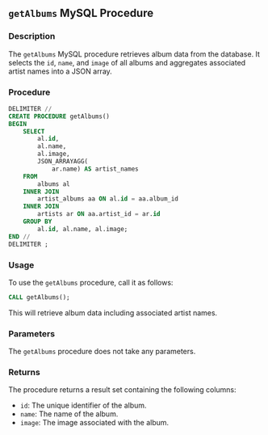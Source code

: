 ## `getAlbums` MySQL Procedure

### Description

The `getAlbums` MySQL procedure retrieves album data from the database. It selects the `id`, `name`, and `image` of all albums and aggregates associated artist names into a JSON array.

### Procedure

```sql
DELIMITER //
CREATE PROCEDURE getAlbums()
BEGIN
    SELECT
        al.id,
        al.name,
        al.image,
        JSON_ARRAYAGG(
            ar.name) AS artist_names
    FROM
        albums al
    INNER JOIN
        artist_albums aa ON al.id = aa.album_id
    INNER JOIN
        artists ar ON aa.artist_id = ar.id
    GROUP BY
        al.id, al.name, al.image;
END //
DELIMITER ;
```
### Usage

To use the `getAlbums` procedure, call it as follows:
```sql
CALL getAlbums();
```
This will retrieve album data including associated artist names.

### Parameters

The `getAlbums` procedure does not take any parameters.

### Returns

The procedure returns a result set containing the following columns:

- `id`: The unique identifier of the album.
- `name`: The name of the album.
- `image`: The image associated with the album.

